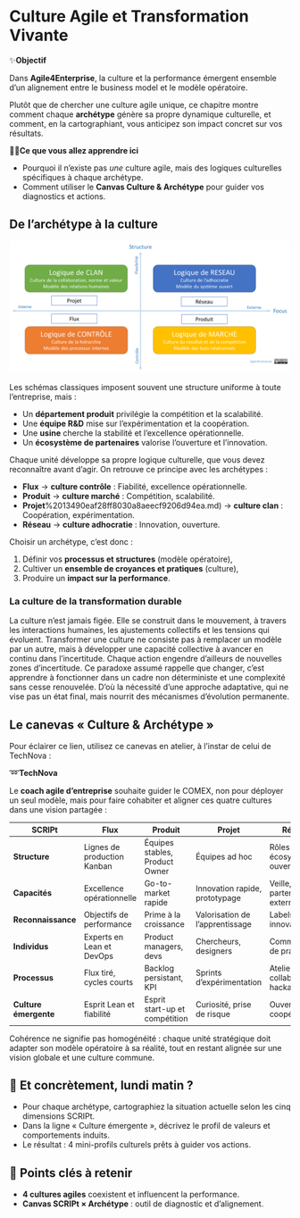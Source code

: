 # Culture Agile et Transformation Vivante

✨**Objectif**

Dans **Agile4Enterprise**, la culture et la performance émergent ensemble d’un alignement entre le business model et le modèle opératoire.

Plutôt que de chercher une culture agile unique, ce chapitre montre comment chaque **archétype** génère sa propre dynamique culturelle, et comment, en la cartographiant, vous anticipez son impact concret sur vos résultats.

🧑‍🎓**Ce que vous allez apprendre ici**

- Pourquoi il n’existe pas *une* culture agile, mais des logiques culturelles spécifiques à chaque archétype.
- Comment utiliser le **Canvas Culture & Archétype** pour guider vos diagnostics et actions.

## De l’archétype à la culture

![*Adaptée du modèle de Quinn et Rohrbraugh*](image.png)

Les schémas classiques imposent souvent une structure uniforme à toute l’entreprise, mais :

- Un **département produit** privilégie la compétition et la scalabilité.
- Une **équipe R&D** mise sur l’expérimentation et la coopération.
- Une **usine** cherche la stabilité et l’excellence opérationnelle.
- Un **écosystème de partenaires** valorise l’ouverture et l’innovation.

Chaque unité développe sa propre logique culturelle, que vous devez reconnaître avant d’agir. On retrouve ce principe avec les archétypes :

- **Flux** → **culture contrôle** : Fiabilité, excellence opérationnelle.
- **Produit** → **culture marché** : Compétition, scalabilité.
- **Projet**%2013490eaf28ff8030a8aeecf9206d94ea.md) → **culture clan** : Coopération, expérimentation.
- **Réseau** → **culture adhocratie** : Innovation, ouverture.

Choisir un archétype, c’est donc :

1. Définir vos **processus et structures** (modèle opératoire),
2. Cultiver un **ensemble de croyances et pratiques** (culture),
3. Produire un **impact sur la performance**.

### La culture de la transformation durable

La culture n’est jamais figée. Elle se construit dans le mouvement, à travers les interactions humaines, les ajustements collectifs et les tensions qui évoluent. Transformer une culture ne consiste pas à remplacer un modèle par un autre, mais à développer une capacité collective à avancer en continu dans l’incertitude. Chaque action engendre d’ailleurs de nouvelles zones d’incertitude. Ce paradoxe assumé rappelle que changer, c’est apprendre à fonctionner dans un cadre non déterministe et une complexité sans cesse renouvelée. D’où la nécessité d’une approche adaptative, qui ne vise pas un état final, mais nourrit des mécanismes d’évolution permanente.

## Le canevas « Culture & Archétype »

Pour éclairer ce lien, utilisez ce canevas en atelier, à l’instar de celui de TechNova :

➿**TechNova**

Le **coach agile d’entreprise** souhaite guider le COMEX, non pour déployer un seul modèle, mais pour faire cohabiter et aligner ces quatre cultures dans une vision partagée :

| **SCRIPt** | **Flux** | **Produit** | **Projet** | Réseau |
| --- | --- | --- | --- | --- |
| **Structure** | Lignes de production Kanban | Équipes stables, Product Owner | Équipes ad hoc | Rôles fluides, écosystème ouvert |
| **Capacités** | Excellence opérationnelle | Go-to-market rapide | Innovation rapide, prototypage | Veille, partenariats externes |
| **Reconnaissance** | Objectifs de performance | Prime à la croissance | Valorisation de l’apprentissage | Labels innovation |
| **Individus** | Experts en Lean et DevOps | Product managers, devs | Chercheurs, designers | Communautés de pratiques |
| **Processus** | Flux tiré, cycles courts | Backlog persistant, KPI| Sprints d’expérimentation | Ateliers collaboratifs, hackathons |
| **Culture émergente** | Esprit Lean et fiabilité | Esprit start-up et compétition | Curiosité, prise de risque | Ouverture, coopération |

Cohérence ne signifie pas homogénéité : chaque unité stratégique doit adapter son modèle opératoire à sa réalité, tout en restant alignée sur une vision globale et une culture commune.

## 👣 Et concrètement, lundi matin ?

- Pour chaque archétype, cartographiez la situation actuelle selon les cinq dimensions SCRIPt.
- Dans la ligne « Culture émergente », décrivez le profil de valeurs et comportements induits.
- Le résultat : 4 mini-profils culturels prêts à guider vos actions.

## 🔑 Points clés à retenir

- **4 cultures agiles** coexistent et influencent la performance.
- **Canvas SCRIPt × Archétype** : outil de diagnostic et d’alignement.

